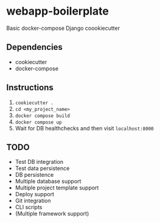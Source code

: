 # webapp-boilerplate

Basic docker-compose Django coookiecutter

## Dependencies

* cookiecutter
* docker-compose

## Instructions

1. `cookiecutter .`
2. `cd <my_project_name>`
3. `docker compose build`
4. `docker compose up`
5. Wait for DB healthchecks and then visit `localhost:8000`

## TODO

* Test DB integration
* Test data persistence
* DB persistence
* Multiple database support
* Multiple project template support
* Deploy support
* Git integration
* CLI scripts
* (Multiple framework support)